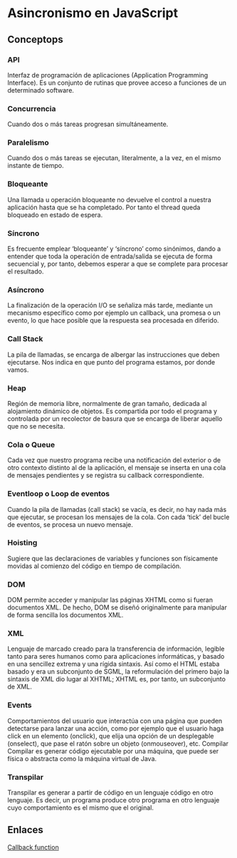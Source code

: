 # Asincronismo en JavaScript
 
## Conceptops

### API
Interfaz de programación de aplicaciones (Application Programming Interface). Es un conjunto de
rutinas que provee acceso a funciones de un determinado software.

### Concurrencia
Cuando dos o más tareas progresan simultáneamente.

### Paralelismo
Cuando dos o más tareas se ejecutan, literalmente, a la vez, en el mismo instante de tiempo.

### Bloqueante
Una llamada u operación bloqueante no devuelve el control a nuestra aplicación hasta que se ha
completado. Por tanto el thread queda bloqueado en estado de espera.

### Síncrono
Es frecuente emplear ‘bloqueante’ y ‘síncrono’ como sinónimos, dando a entender que toda la
operación de entrada/salida se ejecuta de forma secuencial y, por tanto, debemos esperar a que
se complete para procesar el resultado.

### Asíncrono
La finalización de la operación I/O se señaliza más tarde, mediante un mecanismo específico
como por ejemplo un callback, una promesa o un evento, lo que hace posible que la respuesta
sea procesada en diferido.

### Call Stack
La pila de llamadas, se encarga de albergar las instrucciones que deben ejecutarse. Nos indica en
que punto del programa estamos, por donde vamos.

### Heap
Región de memoria libre, normalmente de gran tamaño, dedicada al alojamiento dinámico de
objetos. Es compartida por todo el programa y controlada por un recolector de basura que se
encarga de liberar aquello que no se necesita.

### Cola o Queue
Cada vez que nuestro programa recibe una notificación del exterior o de otro contexto distinto al de la aplicación, el mensaje se inserta en una cola de mensajes pendientes y se registra su
callback correspondiente.

### Eventloop o Loop de eventos
Cuando la pila de llamadas (call stack) se vacía, es decir, no hay nada más que ejecutar, se
procesan los mensajes de la cola. Con cada ‘tick’ del bucle de eventos, se procesa un nuevo
mensaje.

### Hoisting
Sugiere que las declaraciones de variables y funciones son físicamente movidas al comienzo del
código en tiempo de compilación.

### DOM
DOM permite acceder y manipular las páginas XHTML como si fueran documentos XML. De
hecho, DOM se diseñó originalmente para manipular de forma sencilla los documentos XML.

### XML
Lenguaje de marcado creado para la transferencia de información, legible tanto para seres
humanos como para aplicaciones informáticas, y basado en una sencillez extrema y una rígida
sintaxis. Así como el HTML estaba basado y era un subconjunto de SGML, la reformulación del
primero bajo la sintaxis de XML dio lugar al XHTML; XHTML es, por tanto, un subconjunto de
XML.

### Events
Comportamientos del usuario que interactúa con una página que pueden detectarse para lanzar
una acción, como por ejemplo que el usuario haga click en un elemento (onclick), que elija una
opción de un desplegable (onselect), que pase el ratón sobre un objeto (onmouseover), etc.
Compilar
Compilar es generar código ejecutable por una máquina, que puede ser física o abstracta como
la máquina virtual de Java.

### Transpilar
Transpilar es generar a partir de código en un lenguaje código en otro lenguaje. Es decir, un
programa produce otro programa en otro lenguaje cuyo comportamiento es el mismo que el
original.

## Enlaces
[Callback function](https://developer.mozilla.org/es/docs/Glossary/Callback_function)